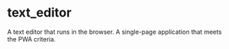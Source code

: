 # text_editor
A text editor that runs in the browser. A single-page application that meets the PWA criteria.

